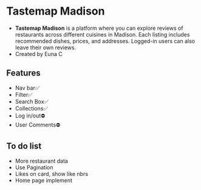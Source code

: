 # Tastemap Madison

<ul>
<li><strong>Tastemap Madison</strong> is a platform where you can explore reviews of restaurants across different cuisines in Madison. Each listing includes recommended dishes, prices, and addresses. Logged-in users can also leave their own reviews.</li>
<li>Created by Euna C</li>
</ul>

## Features
<ul>
<li>Nav bar✅</li>
<li>Filter✅</li>
<li>Search Box✅</li>
<li>Collections✅</li>
<li>Log in/out⛔</li>
<li>User Comments⛔</li>
</ul>

## To do list
<ul>
<li>More restaurant data</li>
<li>Use Pagination</li>
<li>Likes on card, show like nbrs</li>
<li>Home page implement</li>
</ul>
